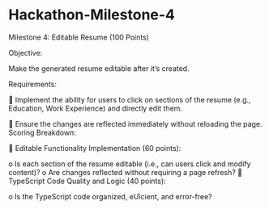 # Hackathon-Milestone-4
Milestone 4: Editable Resume (100 Points)



Objective:


Make the generated resume editable after it’s created.

Requirements:


 Implement the ability for users to click on sections of the resume (e.g., Education, Work
Experience) and directly edit them.

 Ensure the changes are reflected immediately without reloading the page.
Scoring Breakdown:


 Editable Functionality Implementation (60 points):


o Is each section of the resume editable (i.e., can users click and modify content)?
o Are changes reflected without requiring a page refresh?
 TypeScript Code Quality and Logic (40 points):


o Is the TypeScript code organized, eƯicient, and error-free? 
